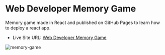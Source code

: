 # Web Developer Memory Game

Memory game made in React and published on GitHub Pages to learn how to deploy a react app.

- Live Site URL: [Web Developer Memory Game](https://brunoia.github.io/memory-game/)

![memory-game](https://user-images.githubusercontent.com/57513606/135357442-9036079d-9d25-4eca-90ec-9ebc2820ee1a.gif)
